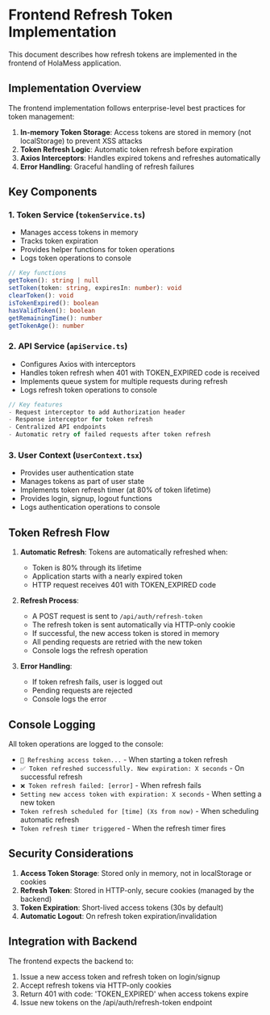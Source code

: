 # Frontend Refresh Token Implementation

This document describes how refresh tokens are implemented in the frontend of HolaMess application.

## Implementation Overview

The frontend implementation follows enterprise-level best practices for token management:

1. **In-memory Token Storage**: Access tokens are stored in memory (not localStorage) to prevent XSS attacks
2. **Token Refresh Logic**: Automatic token refresh before expiration
3. **Axios Interceptors**: Handles expired tokens and refreshes automatically
4. **Error Handling**: Graceful handling of refresh failures

## Key Components

### 1. Token Service (`tokenService.ts`)

- Manages access tokens in memory
- Tracks token expiration
- Provides helper functions for token operations
- Logs token operations to console

```typescript
// Key functions
getToken(): string | null
setToken(token: string, expiresIn: number): void
clearToken(): void
isTokenExpired(): boolean
hasValidToken(): boolean
getRemainingTime(): number
getTokenAge(): number
```

### 2. API Service (`apiService.ts`)

- Configures Axios with interceptors
- Handles token refresh when 401 with TOKEN_EXPIRED code is received
- Implements queue system for multiple requests during refresh
- Logs refresh token operations to console

```typescript
// Key features
- Request interceptor to add Authorization header
- Response interceptor for token refresh
- Centralized API endpoints
- Automatic retry of failed requests after token refresh
```

### 3. User Context (`UserContext.tsx`)

- Provides user authentication state
- Manages tokens as part of user state
- Implements token refresh timer (at 80% of token lifetime)
- Provides login, signup, logout functions
- Logs authentication operations to console

## Token Refresh Flow

1. **Automatic Refresh**: Tokens are automatically refreshed when:
   - Token is 80% through its lifetime
   - Application starts with a nearly expired token
   - HTTP request receives 401 with TOKEN_EXPIRED code

2. **Refresh Process**:
   - A POST request is sent to `/api/auth/refresh-token`
   - The refresh token is sent automatically via HTTP-only cookie
   - If successful, the new access token is stored in memory
   - All pending requests are retried with the new token
   - Console logs the refresh operation

3. **Error Handling**:
   - If token refresh fails, user is logged out
   - Pending requests are rejected
   - Console logs the error

## Console Logging

All token operations are logged to the console:

- `🔄 Refreshing access token...` - When starting a token refresh
- `✅ Token refreshed successfully. New expiration: X seconds` - On successful refresh
- `❌ Token refresh failed: [error]` - When refresh fails
- `Setting new access token with expiration: X seconds` - When setting a new token
- `Token refresh scheduled for [time] (Xs from now)` - When scheduling automatic refresh
- `Token refresh timer triggered` - When the refresh timer fires

## Security Considerations

1. **Access Token Storage**: Stored only in memory, not in localStorage or cookies
2. **Refresh Token**: Stored in HTTP-only, secure cookies (managed by the backend)
3. **Token Expiration**: Short-lived access tokens (30s by default)
4. **Automatic Logout**: On refresh token expiration/invalidation

## Integration with Backend

The frontend expects the backend to:

1. Issue a new access token and refresh token on login/signup
2. Accept refresh tokens via HTTP-only cookies
3. Return 401 with code: 'TOKEN_EXPIRED' when access tokens expire
4. Issue new tokens on the /api/auth/refresh-token endpoint
